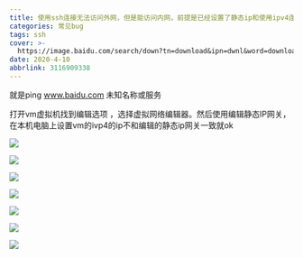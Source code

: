 ```yaml
---
title: 使用ssh连接无法访问外网，但是能访问内网，前提是已经设置了静态ip和使用ipv4连接网络
categories: 常见bug
tags: ssh
cover: >-
  https://image.baidu.com/search/down?tn=download&ipn=dwnl&word=download&ie=utf8&fr=result&url=http%3A%2F%2Faliyunzixunbucket.oss-cn-beijing.aliyuncs.com%2Fjpg%2Fd93b5dee9241c23517a33266fd2a7f62.jpg%3Fx-oss-process%3Dimage%2Fresize%2Cp_100%2Fauto-orient%2C1%2Fquality%2Cq_90%2Fformat%2Cjpg%2Fwatermark%2Cimage_eXVuY2VzaGk%3D%2Ct_100&thumburl=https%3A%2F%2Fss2.bdstatic.com%2F70cFvnSh_Q1YnxGkpoWK1HF6hhy%2Fit%2Fu%3D3233351354%2C1016707686%26fm%3D26%26gp%3D0.jpg
date: 2020-4-10
abbrlink: 3116909338
---
```




就是ping www.baidu.com 未知名称或服务

打开vm虚拟机找到编辑选项 ，选择虚拟网络编辑器。然后使用编辑静态IP网关，在本机电脑上设置vm的ivp4的ip不和编辑的静态ip网关一致就ok

![](https://pic.downk.cc/item/5e8fe395504f4bcb042d31ce.png)

![](https://pic.downk.cc/item/5e8fe3b0504f4bcb042d419f.png)

![](https://pic.downk.cc/item/5e8fe3b9504f4bcb042d47fa.png)

![](https://pic.downk.cc/item/5e8fe3c3504f4bcb042d4e13.png)

![](https://pic.downk.cc/item/5e8fe3d1504f4bcb042d579a.png)

![](https://pic.downk.cc/item/5e8fe3e2504f4bcb042d61fa.png)

![](https://pic.downk.cc/item/5e8fe3fc504f4bcb042d7159.png)